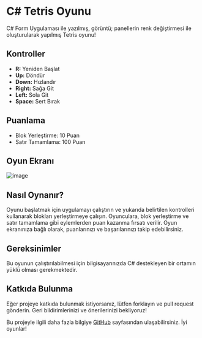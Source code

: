 # C# Tetris Oyunu

C# Form Uygulaması ile yazılmış, görüntü; panellerin renk değiştirmesi ile oluşturularak yapılmış Tetris oyunu!

## Kontroller

- **R:** Yeniden Başlat
- **Up:** Döndür
- **Down:** Hızlandır
- **Right:** Sağa Git
- **Left:** Sola Git
- **Space:** Sert Bırak

## Puanlama

- Blok Yerleştirme: 10 Puan
- Satır Tamamlama: 100 Puan

## Oyun Ekranı

![image](https://github.com/onatender/tetris/assets/152275242/98b8e02a-a4b4-4328-af91-d75e38e272cd)


## Nasıl Oynanır?

Oyunu başlatmak için uygulamayı çalıştırın ve yukarıda belirtilen kontrolleri kullanarak blokları yerleştirmeye çalışın. Oyunculara, blok yerleştirme ve satır tamamlama gibi eylemlerden puan kazanma fırsatı verilir. Oyun ekranınıza bağlı olarak, puanlarınızı ve başarılarınızı takip edebilirsiniz.

## Gereksinimler

Bu oyunun çalıştırılabilmesi için bilgisayarınızda C# destekleyen bir ortamın yüklü olması gerekmektedir.

## Katkıda Bulunma

Eğer projeye katkıda bulunmak istiyorsanız, lütfen forklayın ve pull request gönderin. Geri bildirimlerinizi ve önerilerinizi bekliyoruz!

Bu projeyle ilgili daha fazla bilgiye [GitHub](https://github.com/onatender/tetris) sayfasından ulaşabilirsiniz. İyi oyunlar!


